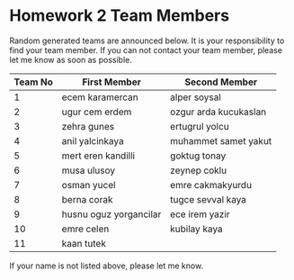 # Homework 2 Team Members

Random generated teams are announced below. It is your responsibility to find your team member.
If you can not contact your team member, please let me know as soon as possible.

| Team No 	| First Member          	|   Second Member              	|
|---------	|--------------	|-----------------	|
| 1       	|    ecem karamercan      	|alper soysal
| 2       	|    ugur cem erdem        	|ozgur arda kucukaslan
| 3       	|    zehra gunes        	|ertugrul yolcu
| 4       	|    anil yalcinkaya        	|muhammet samet yakut
| 5       	|    mert eren kandilli       	|goktug tonay
| 6       	|    musa ulusoy       	|zeynep coklu
| 7       	|    osman yucel | emre cakmakyurdu
| 8       	|    berna corak        	|tugce sevval kaya
| 9       	|    husnu oguz yorgancilar        	|ece irem yazir
| 10       	|    emre celen      	|kubilay kaya
| 11      	|    kaan tutek|


If your name is not listed above, please let me know.
